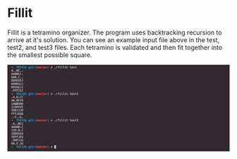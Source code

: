 # Fillit

Fillit is a tetramino organizer. The program uses backtracking recursion 
to arrive at it's solution. You can see an example input file above
in the test, test2, and test3 files. Each tetramino is validated and then 
fit together into the smallest possible square.

![example](https://github.com/Dauie/fillit/blob/master/filss.png)